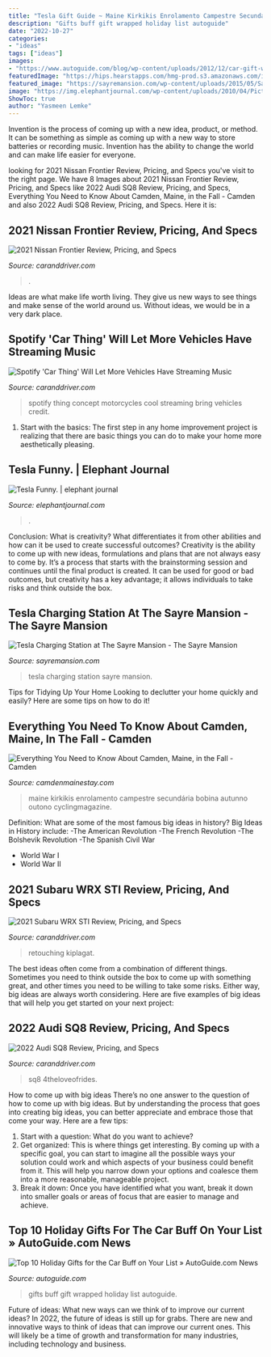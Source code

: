 ```yaml
---
title: "Tesla Gift Guide ~ Maine Kirkikis Enrolamento Campestre Secundária Bobina Autunno Outono Cyclingmagazine"
description: "Gifts buff gift wrapped holiday list autoguide"
date: "2022-10-27"
categories:
- "ideas"
tags: ["ideas"]
images:
- "https://www.autoguide.com/blog/wp-content/uploads/2012/12/car-gift-wrapped.jpg"
featuredImage: "https://hips.hearstapps.com/hmg-prod.s3.amazonaws.com/images/car-thing-front-zoom-1618244601.jpg?crop=1.00xw:0.669xh;0,0.293xh&amp;resize=1200:*"
featured_image: "https://sayremansion.com/wp-content/uploads/2015/05/Sayre-Mansion-Tesla-Charging-Station-featured2.jpg"
image: "https://img.elephantjournal.com/wp-content/uploads/2010/04/Picture-319.png"
ShowToc: true
author: "Yasmeen Lemke"
---
```



Invention is the process of coming up with a new idea, product, or method. It can be something as simple as coming up with a new way to store batteries or recording music. Invention has the ability to change the world and can make life easier for everyone.

	

		
looking for 2021 Nissan Frontier Review, Pricing, and Specs you've visit to the right page. We have 8 Images about 2021 Nissan Frontier Review, Pricing, and Specs like 2022 Audi SQ8 Review, Pricing, and Specs, Everything You Need to Know About Camden, Maine, in the Fall - Camden and also 2022 Audi SQ8 Review, Pricing, and Specs. Here it is:
		
    
## 2021 Nissan Frontier Review, Pricing, And Specs

<img loading=lazy src="https://hips.hearstapps.com/hmg-prod.s3.amazonaws.com/images/2021-nissan-frontier-mmp-1-1616694910.jpg?crop=0.998xw:0.750xh;0,0.142xh&amp;resize=1200:*" onerror="this.onerror=null;this.src='https://tse2.mm.bing.net/th?id=OIP.9Ga5fcu2gXRB7ZOvJPoA1QHaDt&amp;pid=15.1';" alt="2021 Nissan Frontier Review, Pricing, and Specs">

_Source: caranddriver.com_

>. 

	

Ideas are what make life worth living. They give us new ways to see things and make sense of the world around us. Without ideas, we would be in a very dark place.

    
## Spotify &#039;Car Thing&#039; Will Let More Vehicles Have Streaming Music

<img loading=lazy src="https://hips.hearstapps.com/hmg-prod.s3.amazonaws.com/images/car-thing-front-zoom-1618244601.jpg?crop=1.00xw:0.669xh;0,0.293xh&amp;resize=1200:*" onerror="this.onerror=null;this.src='https://tse4.mm.bing.net/th?id=OIP.-ALS6CcaJO9wtPbK4JdehQHaDt&amp;pid=15.1';" alt="Spotify &#039;Car Thing&#039; Will Let More Vehicles Have Streaming Music">

_Source: caranddriver.com_

>spotify thing concept motorcycles cool streaming bring vehicles credit. 

	

1. Start with the basics: The first step in any home improvement project is realizing that there are basic things you can do to make your home more aesthetically pleasing.

    
## Tesla Funny. | Elephant Journal

<img loading=lazy src="https://img.elephantjournal.com/wp-content/uploads/2010/04/Picture-319.png" onerror="this.onerror=null;this.src='https://tse1.mm.bing.net/th?id=OIP.QYpHcAmv4IE0Zz9kX0FsPwHaFj&amp;pid=15.1';" alt="Tesla Funny. | elephant journal">

_Source: elephantjournal.com_

>. 

	

Conclusion: What is creativity? What differentiates it from other abilities and how can it be used to create successful outcomes?
Creativity is the ability to come up with new ideas, formulations and plans that are not always easy to come by. It’s a process that starts with the brainstorming session and continues until the final product is created. It can be used for good or bad outcomes, but creativity has a key advantage; it allows individuals to take risks and think outside the box.

    
## Tesla Charging Station At The Sayre Mansion - The Sayre Mansion

<img loading=lazy src="https://sayremansion.com/wp-content/uploads/2015/05/Sayre-Mansion-Tesla-Charging-Station-featured2.jpg" onerror="this.onerror=null;this.src='https://tse4.mm.bing.net/th?id=OIP.M14Eufa0vqpbuwCkw65WtgHaDu&amp;pid=15.1';" alt="Tesla Charging Station at The Sayre Mansion - The Sayre Mansion">

_Source: sayremansion.com_

>tesla charging station sayre mansion. 

	

Tips for Tidying Up Your Home
Looking to declutter your home quickly and easily? Here are some tips on how to do it!

    
## Everything You Need To Know About Camden, Maine, In The Fall - Camden

<img loading=lazy src="https://camdenmainestay.com/wp-content/uploads/2020/07/camden-maine-in-the-fall.jpg" onerror="this.onerror=null;this.src='https://tse3.mm.bing.net/th?id=OIP.loRq3RCtpz0IPas5gMkcYAHaE9&amp;pid=15.1';" alt="Everything You Need to Know About Camden, Maine, in the Fall - Camden">

_Source: camdenmainestay.com_

>maine kirkikis enrolamento campestre secundária bobina autunno outono cyclingmagazine. 

	

Definition: What are some of the most famous big ideas in history?
Big Ideas in History include: 
-The American Revolution 
-The French Revolution 
-The Bolshevik Revolution 
-The Spanish Civil War 
- World War I 
- World War II

    
## 2021 Subaru WRX STI Review, Pricing, And Specs

<img loading=lazy src="https://hips.hearstapps.com/hmg-prod.s3.amazonaws.com/images/2021-suabru-wrx-sti-mmp-1-1597760372.jpg?crop=0.998xw:0.750xh;0.00160xw,0.0793xh&amp;resize=1200:*" onerror="this.onerror=null;this.src='https://tse2.mm.bing.net/th?id=OIP.TftFa-S0TwBQNPnRMeDQhQHaDt&amp;pid=15.1';" alt="2021 Subaru WRX STI Review, Pricing, and Specs">

_Source: caranddriver.com_

>retouching kiplagat. 

	

The best ideas often come from a combination of different things. Sometimes you need to think outside the box to come up with something great, and other times you need to be willing to take some risks. Either way, big ideas are always worth considering. Here are five examples of big ideas that will help you get started on your next project: 

    
## 2022 Audi SQ8 Review, Pricing, And Specs

<img loading=lazy src="https://hips.hearstapps.com/hmg-prod.s3.amazonaws.com/images/2022-audi-sq8-mmp-1-1623856046.jpg?crop=0.670xw:0.501xh;0.0545xw,0.326xh&amp;resize=1200:*" onerror="this.onerror=null;this.src='https://tse2.mm.bing.net/th?id=OIP.7HRCUqeKB3hSJWvcCXz2EgHaDs&amp;pid=15.1';" alt="2022 Audi SQ8 Review, Pricing, and Specs">

_Source: caranddriver.com_

>sq8 4theloveofrides. 

	

How to come up with big ideas
There’s no one answer to the question of how to come up with big ideas. But by understanding the process that goes into creating big ideas, you can better appreciate and embrace those that come your way. Here are a few tips:
1. Start with a question: What do you want to achieve?
2. Get organized: This is where things get interesting. By coming up with a specific goal, you can start to imagine all the possible ways your solution could work and which aspects of your business could benefit from it. This will help you narrow down your options and coalesce them into a more reasonable, manageable project.
3. Break it down: Once you have identified what you want, break it down into smaller goals or areas of focus that are easier to manage and achieve.

    
## Top 10 Holiday Gifts For The Car Buff On Your List » AutoGuide.com News

<img loading=lazy src="https://www.autoguide.com/blog/wp-content/uploads/2012/12/car-gift-wrapped.jpg" onerror="this.onerror=null;this.src='https://tse2.mm.bing.net/th?id=OIP.9XSnWGJxW2gknqmrE_Jg2wHaEi&amp;pid=15.1';" alt="Top 10 Holiday Gifts for the Car Buff on Your List » AutoGuide.com News">

_Source: autoguide.com_

>gifts buff gift wrapped holiday list autoguide. 

	

Future of ideas: What new ways can we think of to improve our current ideas?
In 2022, the future of ideas is still up for grabs. There are new and innovative ways to think of ideas that can improve our current ones. This will likely be a time of growth and transformation for many industries, including technology and business.


